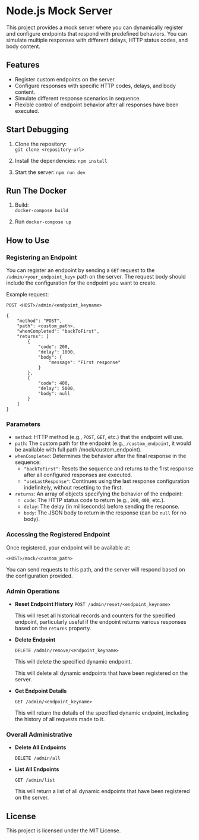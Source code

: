 # Node.js Mock Server

This project provides a mock server where you can dynamically register and configure endpoints that respond with predefined behaviors. You can simulate multiple responses with different delays, HTTP status codes, and body content.

## Features

-   Register custom endpoints on the server.
-   Configure responses with specific HTTP codes, delays, and body content.
-   Simulate different response scenarios in sequence.
-   Flexible control of endpoint behavior after all responses have been executed.

## Start Debugging

1.  Clone the repository:    
      `git clone <repository-url>` 
  
2.  Install the dependencies:
    `npm install` 
    
3.  Start the server:
    `npm run dev` 


## Run The Docker
1.  Build:    
      `docker-compose build` 
  
2.  Run
    `docker-compose up` 

    

## How to Use

### Registering an Endpoint

You can register an endpoint by sending a `GET` request to the `/admin/<your_endpoint_key>` path on the server. The request body should include the configuration for the endpoint you want to create.

Example request:

`POST <HOST>/admin/<endpoint_keyname>` 

```
{
    "method": "POST",
    "path": <custom_path>,
    "whenCompleted": "backToFirst",
    "returns": [
        { 
            "code": 200,
            "delay": 1000,
            "body": {
                "message": "First response"
            }
        },
        { 
            "code": 400,
            "delay": 5000,
            "body": null
        }
    ]
}
```
 

### Parameters

-   `method`: HTTP method (e.g., `POST`, `GET`, etc.) that the endpoint will use.
-   `path`: The custom path for the endpoint (e.g., `/custom_endpoint`, it would be available with full path <HOST>/mock/custom_endpoint).
-   `whenCompleted`: Determines the behavior after the final response in the sequence:
    -   `"backToFirst"`: Resets the sequence and returns to the first response after all configured responses are executed.
    -   `"useLastResponse"`: Continues using the last response configuration indefinitely, without resetting to the first.
-   `returns`: An array of objects specifying the behavior of the endpoint:
    -   `code`: The HTTP status code to return (e.g., `200`, `400`, etc.).
    -   `delay`: The delay (in milliseconds) before sending the response.
    -   `body`: The JSON body to return in the response (can be `null` for no body).

### Accessing the Registered Endpoint

Once registered, your endpoint will be available at:

`<HOST>/mock/<custom_path>` 

You can send requests to this path, and the server will respond based on the configuration provided.


### Admin Operations

- **Reset Endpoint History**
	`POST /admin/reset/<endpoint_keyname>` 

     This will reset all historical records and counters for the specified endpoint, particularly useful if the endpoint returns various responses based on the `returns` property.

- **Delete Endpoint**
    
    
    `DELETE /admin/remove/<endpoint_keyname>` 
    
    This will delete the specified dynamic endpoint.
    
    
    This will delete all dynamic endpoints that have been registered on the server.
    
-   **Get Endpoint Details**
    
    `GET /admin/<endpoint_keyname>` 
    
    This will return the details of the specified dynamic endpoint, including the history of all requests made to it.


### Overall Administrative    

- **Delete All Endpoints**
    
    `DELETE /admin/all` 


-   **List All Endpoints**
    
    
    `GET /admin/list` 
    
    This will return a list of all dynamic endpoints that have been registered on the server.

    
## License

This project is licensed under the MIT License.
